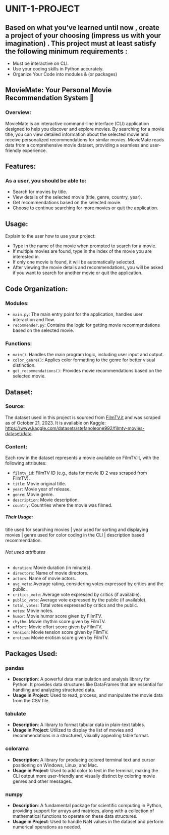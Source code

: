 # UNIT-1-PROJECT



## Based on what you’ve learned until now , create a project of your choosing (impress us with your imagination) . This project must at least satisfy the following minimum requirements :

- Must be interactive on CLI.
- Use your coding skills in Python accurately.
- Organize Your Code into modules & (or packages)




## MovieMate: Your Personal Movie Recommendation System 🌟

### Overview:

MovieMate is an interactive command-line interface (CLI) application designed to help you discover and explore movies. By searching for a movie title, you can view detailed information about the selected movie and receive personalized recommendations for similar movies. MovieMate reads data from a comprehensive movie dataset, providing a seamless and user-friendly experience.



## Features:
### As a user, you should be able to:
- Search for movies by title.
- View details of the selected movie (title, genre, country, year).
- Get recommendations based on the selected movie.
- Choose to continue searching for more movies or quit the application.



## Usage:
Explain to the user how to use your project:
- Type in the name of the movie when prompted to search for a movie.
- If multiple movies are found, type in the index of the movie you are interested in.
- If only one movie is found, it will be automatically selected.
- After viewing the movie details and recommendations, you will be asked if you want to search for another movie or quit the application.



## Code Organization:
### Modules:
- `main.py`: The main entry point for the application, handles user interaction and flow.
- `recommender.py`: Contains the logic for getting movie recommendations based on the selected movie.

### Functions:
- `main()`: Handles the main program logic, including user input and output.
- `color_genre()`: Applies color formatting to the genre for better visual distinction.
- `get_recommendations()`: Provides movie recommendations based on the selected movie.



## Dataset:
### Source:
The dataset used in this project is sourced from [FilmTV.it](https://www.filmtv.it) and was scraped as of October 21, 2023. It is available on Kaggle: https://www.kaggle.com/datasets/stefanoleone992/filmtv-movies-dataset/data.

### Content:
Each row in the dataset represents a movie available on FilmTV.it, with the following attributes:

- `filmtv_id`: FilmTV ID (e.g., data for movie ID 2 was scraped from FilmTV).
- `title`: Movie original title.
- `year`: Movie year of release.
- `genre`: Movie genre.
- `description`: Movie description.
- `country`: Countries where the movie was filmed.

##### Their Usage:
title used for searching movies  |  year used for sorting and displaying movies  |  genre used for color coding in the CLI  |  description based recommendation.


###### Not used attributes
- `duration`: Movie duration (in minutes).
- `directors`: Name of movie directors.
- `actors`: Name of movie actors.
- `avg_vote`: Average rating, considering votes expressed by critics and the public.
- `critics_vote`: Average vote expressed by critics (if available).
- `public_vote`: Average vote expressed by the public (if available).
- `total_votes`: Total votes expressed by critics and the public.
- `notes`: Movie notes.
- `humor`: Movie humor score given by FilmTV.
- `rhythm`: Movie rhythm score given by FilmTV.
- `effort`: Movie effort score given by FilmTV.
- `tension`: Movie tension score given by FilmTV.
- `erotism`: Movie erotism score given by FilmTV.






## Packages Used:
### pandas
- **Description**: A powerful data manipulation and analysis library for Python. It provides data structures like DataFrames that are essential for handling and analyzing structured data.
- **Usage in Project**: Used to read, process, and manipulate the movie data from the CSV file.

### tabulate
- **Description**: A library to format tabular data in plain-text tables.
- **Usage in Project**: Utilized to display the list of movies and recommendations in a structured, visually appealing table format.

### colorama
- **Description**: A library for producing colored terminal text and cursor positioning on Windows, Linux, and Mac.
- **Usage in Project**: Used to add color to text in the terminal, making the CLI output more user-friendly and visually distinct by coloring movie genres and other messages.

### numpy
- **Description**: A fundamental package for scientific computing in Python, providing support for arrays and matrices, along with a collection of mathematical functions to operate on these data structures.
- **Usage in Project**: Used to handle NaN values in the dataset and perform numerical operations as needed.

